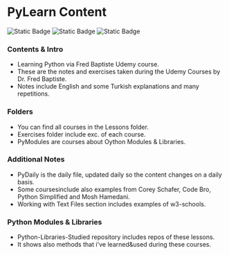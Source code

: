 # PyLearn Content

![Static Badge](https://img.shields.io/badge/Udemy-Fred%20Baptiste-blue?labelColor=purple)
![Static Badge](https://img.shields.io/badge/python-beginner-yellow?logo=python)
![Static Badge](https://img.shields.io/badge/IDE-VsCode-blue)

### Contents & Intro

- Learning Python via Fred Baptiste Udemy course. 
- These are the notes and exercises taken during the Udemy Courses by Dr. Fred Baptiste.
- Notes include English and some Turkish explanations and many repetitions.

### Folders
- You can find all courses in the Lessons folder.
- Exercises folder include exc. of each course.
- PyModules are courses about Oython Modules & Libraries.

### Additional Notes
- PyDaily is the daily file, updated daily so the content changes on a daily basis.
- Some coursesinclude  also examples from Corey Schafer, Code Bro, Python Simplified and Mosh Hamedani.
- Working with Text Files section includes examples of w3-schools.

### Python Modules & Libraries
- Python-Libraries-Studied repository includes repos of these lessons.
- It shows also methods that i've learned&used during these courses.